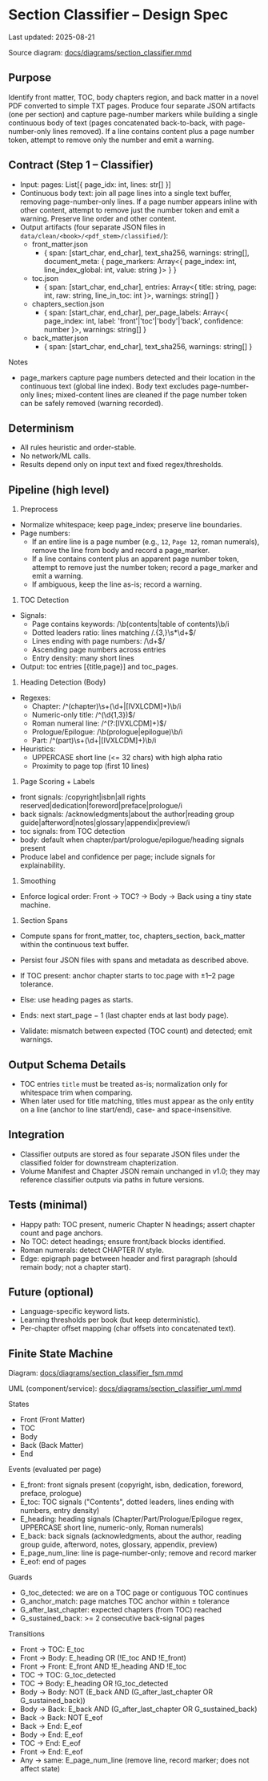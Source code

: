 # Section Classifier – Design Spec

Last updated: 2025-08-21

Source diagram: [docs/diagrams/section_classifier.mmd](diagrams/section_classifier.mmd)

## Purpose

Identify front matter, TOC, body chapters region, and back matter in a novel PDF converted to simple TXT pages. Produce four separate JSON artifacts (one per section) and capture page-number markers while building a single continuous body of text (pages concatenated back-to-back, with page-number-only lines removed). If a line contains content plus a page number token, attempt to remove only the number and emit a warning.

## Contract (Step 1 – Classifier)

- Input: pages: List[{ page_idx: int, lines: str[] }]
- Continuous body text: join all page lines into a single text buffer, removing page-number-only lines. If a page number appears inline with other content, attempt to remove just the number token and emit a warning. Preserve line order and other content.
- Output artifacts (four separate JSON files in `data/clean/<book>/<pdf_stem>/classified/`):
  - front_matter.json
    - { span: [start_char, end_char], text_sha256, warnings: string[], document_meta: { page_markers: Array<{ page_index: int, line_index_global: int, value: string }> } }
  - toc.json
    - { span: [start_char, end_char], entries: Array<{ title: string, page: int, raw: string, line_in_toc: int }>, warnings: string[] }
  - chapters_section.json
    - { span: [start_char, end_char], per_page_labels: Array<{ page_index: int, label: 'front'|'toc'|'body'|'back', confidence: number }>, warnings: string[] }
  - back_matter.json
    - { span: [start_char, end_char], text_sha256, warnings: string[] }

Notes

- page_markers capture page numbers detected and their location in the continuous text (global line index). Body text excludes page-number-only lines; mixed-content lines are cleaned if the page number token can be safely removed (warning recorded).

## Determinism

- All rules heuristic and order-stable.
- No network/ML calls.
- Results depend only on input text and fixed regex/thresholds.

## Pipeline (high level)

1. Preprocess

- Normalize whitespace; keep page_index; preserve line boundaries.
- Page numbers:
  - If an entire line is a page number (e.g., `12`, `Page 12`, roman numerals), remove the line from body and record a page_marker.
  - If a line contains content plus an apparent page number token, attempt to remove just the number token; record a page_marker and emit a warning.
  - If ambiguous, keep the line as-is; record a warning.

1. TOC Detection

- Signals:
  - Page contains keywords: /\\b(contents|table of contents)\\b/i
  - Dotted leaders ratio: lines matching /.{3,}\\s\*\\d+$/
  - Lines ending with page numbers: /\\d+$/
  - Ascending page numbers across entries
  - Entry density: many short lines
- Output: toc entries [{title,page}] and toc_pages.

1. Heading Detection (Body)

- Regexes:
  - Chapter: /^(chapter)\\s+(\\d+|[IVXLCDM]+)\\b/i
  - Numeric-only title: /^(\\d{1,3})$/
  - Roman numeral line: /^(?:[IVXLCDM]+)$/
  - Prologue/Epilogue: /\\b(prologue|epilogue)\\b/i
  - Part: /^(part)\\s+(\\d+|[IVXLCDM]+)\\b/i
- Heuristics:
  - UPPERCASE short line (\<= 32 chars) with high alpha ratio
  - Proximity to page top (first 10 lines)

1. Page Scoring + Labels

- front signals: /copyright|isbn|all rights reserved|dedication|foreword|preface|prologue/i
- back signals: /acknowledgments|about the author|reading group guide|afterword|notes|glossary|appendix|preview/i
- toc signals: from TOC detection
- body: default when chapter/part/prologue/epilogue/heading signals present
- Produce label and confidence per page; include signals for explainability.

1. Smoothing

- Enforce logical order: Front → TOC? → Body → Back using a tiny state machine.

1. Section Spans

- Compute spans for front_matter, toc, chapters_section, back_matter within the continuous text buffer.
- Persist four JSON files with spans and metadata as described above.

- If TOC present: anchor chapter starts to toc.page with ±1–2 page tolerance.
- Else: use heading pages as starts.
- Ends: next start_page − 1 (last chapter ends at last body page).
- Validate: mismatch between expected (TOC count) and detected; emit warnings.

## Output Schema Details

- TOC entries `title` must be treated as-is; normalization only for whitespace trim when comparing.
- When later used for title matching, titles must appear as the only entity on a line (anchor to line start/end), case- and space-insensitive.

## Integration

- Classifier outputs are stored as four separate JSON files under the classified folder for downstream chapterization.
- Volume Manifest and Chapter JSON remain unchanged in v1.0; they may reference classifier outputs via paths in future versions.

## Tests (minimal)

- Happy path: TOC present, numeric Chapter N headings; assert chapter count and page anchors.
- No TOC: detect headings; ensure front/back blocks identified.
- Roman numerals: detect CHAPTER IV style.
- Edge: epigraph page between header and first paragraph (should remain body; not a chapter start).

## Future (optional)

- Language-specific keyword lists.
- Learning thresholds per book (but keep deterministic).
- Per-chapter offset mapping (char offsets into concatenated text).

## Finite State Machine

Diagram: [docs/diagrams/section_classifier_fsm.mmd](diagrams/section_classifier_fsm.mmd)

UML (component/service): [docs/diagrams/section_classifier_uml.mmd](diagrams/section_classifier_uml.mmd)

States

- Front (Front Matter)
- TOC
- Body
- Back (Back Matter)
- End

Events (evaluated per page)

- E_front: front signals present (copyright, isbn, dedication, foreword, preface, prologue)
- E_toc: TOC signals ("Contents", dotted leaders, lines ending with numbers, entry density)
- E_heading: heading signals (Chapter/Part/Prologue/Epilogue regex, UPPERCASE short line, numeric-only, Roman numerals)
- E_back: back signals (acknowledgments, about the author, reading group guide, afterword, notes, glossary, appendix, preview)
- E_page_num_line: line is page-number-only; remove and record marker
- E_eof: end of pages

Guards

- G_toc_detected: we are on a TOC page or contiguous TOC continues
- G_anchor_match: page matches TOC anchor within ± tolerance
- G_after_last_chapter: expected chapters (from TOC) reached
- G_sustained_back: >= 2 consecutive back-signal pages

Transitions

- Front → TOC: E_toc
- Front → Body: E_heading OR (!E_toc AND !E_front)
- Front → Front: E_front AND !E_heading AND !E_toc
- TOC → TOC: G_toc_detected
- TOC → Body: E_heading OR !G_toc_detected
- Body → Body: NOT (E_back AND (G_after_last_chapter OR G_sustained_back))
- Body → Back: E_back AND (G_after_last_chapter OR G_sustained_back)
- Back → Back: NOT E_eof
- Back → End: E_eof
- Body → End: E_eof
- TOC → End: E_eof
- Front → End: E_eof
- Any → same: E_page_num_line (remove line, record marker; does not affect state)
